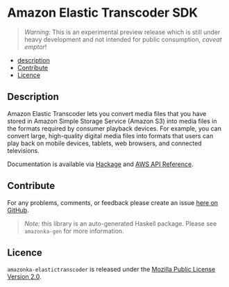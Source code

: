 # Amazon Elastic Transcoder SDK

> _Warning:_ This is an experimental preview release which is still under heavy development and not intended for public consumption, _caveat emptor_!

* [description](#description)
* [Contribute](#contribute)
* [Licence](#licence)

## Description

Amazon Elastic Transcoder lets you convert media files that you have stored
in Amazon Simple Storage Service (Amazon S3) into media files in the formats
required by consumer playback devices. For example, you can convert large,
high-quality digital media files into formats that users can play back on
mobile devices, tablets, web browsers, and connected televisions.

Documentation is available via [Hackage](http://hackage.haskell.org/package/amazonka-elastictranscoder)
and [AWS API Reference](http://docs.aws.amazon.com/elastictranscoder/latest/developerguide/api-reference.html).


## Contribute

For any problems, comments, or feedback please create an issue [here on GitHub](https://github.com/brendanhay/amazonka/issues).

> _Note:_ this library is an auto-generated Haskell package. Please see `amazonka-gen` for more information.


## Licence

`amazonka-elastictranscoder` is released under the [Mozilla Public License Version 2.0](http://www.mozilla.org/MPL/).
